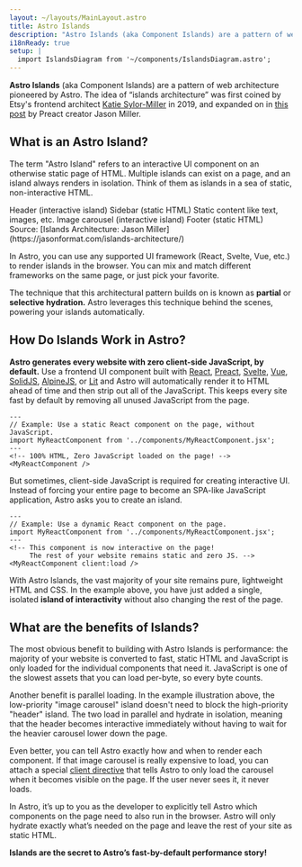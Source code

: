```yaml
---
layout: ~/layouts/MainLayout.astro
title: Astro Islands
description: "Astro Islands (aka Component Islands) are a pattern of web architecture pioneered by Astro. “Islands architecture” was first coined by Etsy's frontend architect Katie Sylor-Miller in 2019, and expanded on by Preact creator Jason Miller."
i18nReady: true
setup: |
  import IslandsDiagram from '~/components/IslandsDiagram.astro';
---
```


**Astro Islands** (aka Component Islands) are a pattern of web architecture pioneered by Astro. The idea of “islands architecture” was first coined by Etsy's frontend architect [Katie Sylor-Miller](https://twitter.com/ksylor) in 2019, and expanded on in [this post](https://jasonformat.com/islands-architecture/) by Preact creator Jason Miller.

## What is an Astro Island?

The term "Astro Island" refers to an interactive UI component on an otherwise static page of HTML. Multiple islands can exist on a page, and an island always renders in isolation. Think of them as islands in a sea of static, non-interactive HTML.

<IslandsDiagram>
  <Fragment slot="headerApp">Header (interactive island)</Fragment>
  <Fragment slot="sidebarApp">Sidebar (static HTML)</Fragment>
  <Fragment slot="main">
    Static content like text, images, etc.
  </Fragment>
  <Fragment slot="carouselApp">Image carousel (interactive island)</Fragment>
  <Fragment slot="footer">Footer (static HTML)</Fragment>
  <Fragment slot="source">Source: [Islands Architecture: Jason Miller](https://jasonformat.com/islands-architecture/)</Fragment>
</IslandsDiagram>

In Astro, you can use any supported UI framework (React, Svelte, Vue, etc.) to render islands in the browser. You can mix and match different frameworks on the same page, or just pick your favorite.

The technique that this architectural pattern builds on is known as **partial** or **selective hydration.** Astro leverages this technique behind the scenes, powering your islands automatically. 

## How Do Islands Work in Astro?

**Astro generates every website with zero client-side JavaScript, by default.** Use a frontend UI component built with [React](https://reactjs.org/), [Preact](https://preactjs.com/), [Svelte](https://svelte.dev/), [Vue](https://vuejs.org/), [SolidJS](https://www.solidjs.com/), [AlpineJS](https://alpinejs.dev/), or [Lit](https://lit.dev/) and Astro will automatically render it to HTML ahead of time and then strip out all of the JavaScript. This keeps every site fast by default by removing all unused JavaScript from the page.

```astro title="src/pages/index.astro"
---
// Example: Use a static React component on the page, without JavaScript.
import MyReactComponent from '../components/MyReactComponent.jsx';
---
<!-- 100% HTML, Zero JavaScript loaded on the page! -->
<MyReactComponent />
```

But sometimes, client-side JavaScript is required for creating interactive UI. Instead of forcing your entire page to become an SPA-like JavaScript application, Astro asks you to create an island.

```astro title="src/pages/index.astro" ins="client:load"
---
// Example: Use a dynamic React component on the page.
import MyReactComponent from '../components/MyReactComponent.jsx';
---
<!-- This component is now interactive on the page! 
     The rest of your website remains static and zero JS. -->
<MyReactComponent client:load />
```

With Astro Islands, the vast majority of your site remains pure, lightweight HTML and CSS. In the example above, you have just added a single, isolated **island of interactivity** without also changing the rest of the page.

## What are the benefits of Islands?

The most obvious benefit to building with Astro Islands is performance: the majority of your website is converted to fast, static HTML and JavaScript is only loaded for the individual components that need it. JavaScript is one of the slowest assets that you can load per-byte, so every byte counts.

Another benefit is parallel loading. In the example illustration above, the low-priority "image carousel" island doesn't need to block the high-priority "header" island. The two load in parallel and hydrate in isolation, meaning that the header becomes interactive immediately without having to wait for the heavier carousel lower down the page.

Even better, you can tell Astro exactly how and when to render each component. If that image carousel is really expensive to load, you can attach a special [client directive](/en/reference/directives-reference/#client-directives) that tells Astro to only load the carousel when it becomes visible on the page. If the user never sees it, it never loads.

In Astro, it’s up to you as the developer to explicitly tell Astro which components on the page need to also run in the browser. Astro will only hydrate exactly what’s needed on the page and leave the rest of your site as static HTML. 

**Islands are the secret to Astro’s fast-by-default performance story!**
